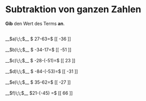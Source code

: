 <!--
version:  0.0.1

language: de

@style
main > *:not(:last-child) {
  margin-bottom: 3rem;
}

input {
    text-align: center;
}

.flex-container {
    display: flex;
    flex-wrap: wrap;
    align-items: stretch;
    gap: 20px;
}

.flex-child {
    flex: 1;
    min-width: 350px;
    margin-right: 20px;
}

@media (max-width: 400px) {
    .flex-child {
        flex: 100%;
        margin-right: 0;
    }
}
@end

formula: \carry   \textcolor{red}{\scriptsize #1}
formula: \digit   \rlap{\carry{#1}}\phantom{#2}#2
formula: \permil  \text{‰}

import: https://raw.githubusercontent.com/LiaTemplates/Tikz-Jax/main/README.md

script: https://cdn.jsdelivr.net/gh/LiaTemplates/Tikz-Jax@main/dist/index.js


tags: Subtraktion, Negative Zahlen, sehr leicht, sehr niedrig, Angeben

comment: Subtrahiere ganze Zahlen im Kopf.

author: Martin Lommatzsch

-->




# Subtraktion von ganzen Zahlen

**Gib** den Wert des Terms **an**.

<section class="flex-container">

<div class="flex-child">
<br>
__$a)\;\;$__ $ 27-63=$ [[  -36  ]]
<br>
</div> 
<div class="flex-child">
<br>
__$b)\;\;$__ $ -34-17=$ [[  -51  ]]
<br>
</div> 
<div class="flex-child">
<br>
__$c)\;\;$__ $ -28-(-51)=$ [[  23  ]]
<br>
</div> 
<div class="flex-child">
<br>
__$d)\;\;$__ $ -84-(-53)=$ [[  -31  ]]
<br>
</div> 
<div class="flex-child">
<br>
__$e)\;\;$__ $ 35-62=$ [[  -27  ]]
<br>
</div> 
<div class="flex-child">
<br>
__$f)\;\;$__ $21-(-45) =$ [[  66  ]]
<br>
</div> 
</section>
<br>
<br>
<br>
<br>

